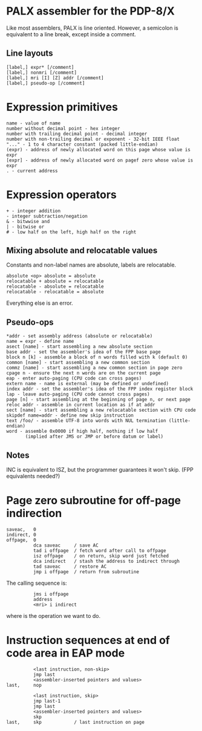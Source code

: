 # PALX assembler for the PDP-8/X
Like most assemblers, PALX is line oriented.
However, a semicolon is equivalent to a line break,
except inside a comment.

## Line layouts
```
[label,] expr* [/comment]
[label,] nonmri [/comment]
[label,] mri [I] [Z] addr [/comment]
[label,] pseudo-op [/comment]
```

# Expression primitives
```
name - value of name
number without decimal point - hex integer
number with trailing decimal point - decimal integer
number with non-trailing decimal or exponent - 32-bit IEEE float
"..." - 1 to 4 character constant (packed little-endian)
(expr) - address of newly allocated word on this page whose value is expr
[expr] - address of newly allocated word on pagef zero whose value is expr
. - current address
```

# Expression operators
```
+ - integer addition
- integer subtraction/negation
& - bitwwise and
| - bitwise or
# - low half on the left, high half on the right
```

## Mixing absolute and relocatable values

Constants and non-label names are absolute, labels are relocatable.

```
absolute <op> absolute = absolute
relocatable + absolute = relocatable
relocatable - absolute = relocatable
relocatable - relocatable = absolute
```

Everything else is an error.

## Pseudo-ops
```
*addr - set assembly address (absolute or relocatable)
name = expr - define name
asect [name] - start assembling a new absolute section
base addr - set the assembler's idea of the FPP base page
block n [k] - assemble a block of n words filled with k (default 0)
common [name] - start assembling a new common section
commz [name] - start assembling a new common section in page zero
cpage n - ensure the next n words are on the current page
eap - enter auto-paging (CPU code can cross pages)
extern name - name is external (may be defined or undefined)
index addr - set the assembler's idea of the FPP index register block
lap - leave auto-paging (CPU code cannot cross pages)
page [n] - start assembling at the beginning of page n, or next page
reloc addr - assemble in current location as if at addr
sect [name] - start assembling a new relocatable section with CPU code
skipdef name=addr - define new skip instruction
text /foo/ - assemble UTF-8 into words with NUL termination (little-endian)
word - assemble 0x0000 if high half, nothing if low half
       (implied after JMS or JMP or before datum or label)
```

## Notes
INC is equivalent to ISZ, but the programmer guarantees it won't skip.
(FPP equivalents needed?)

# Page zero subroutine for off-page indirection

```
saveac,   0
indirect, 0
offpage,  0
          dca saveac     / save AC
          tad i offpage  / fetch word after call to offpage
          isz offpage    / on return, skip word just fetched
          dca indirect   / stash the address to indirect through
          tad saveac     / restore AC
          jmp i offpage  / return from subroutine
```

The calling sequence is:
```
          jms i offpage
          address
          <mri> i indirect
```

where <mri> is the operation we want to do.

# Instruction sequences at end of code area in EAP mode

```
          <last instruction, non-skip>
          jmp last
          <assembler-inserted pointers and values>
last,     nop
```
                    

```
          <last instruction, skip>
          jmp last-1
          jmp last
          <assembler-inserted pointers and values>
          skp
last,     skp            / last instruction on page
```

